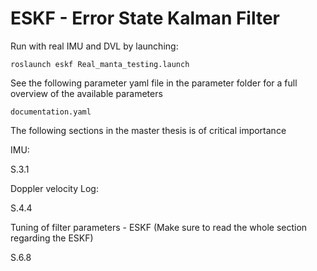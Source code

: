 # ESKF - Error State Kalman Filter

Run with real IMU and DVL by launching:

```
roslaunch eskf Real_manta_testing.launch

```

See the following parameter yaml file in the parameter folder for a full overview of the available parameters

```
documentation.yaml
```

The following sections in the master thesis is of critical importance

IMU:

S.3.1

Doppler velocity Log:

S.4.4

Tuning of filter parameters - ESKF (Make sure to read the whole section regarding the ESKF)

S.6.8














  

